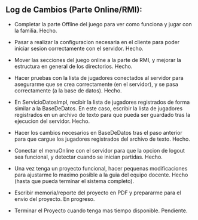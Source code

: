 ## Log de Cambios (Parte Online/RMI):

- Completar la parte Offline del juego para ver como
funciona y jugar con la familia.
Hecho.

- Pasar a realizar la configuracion necesaria en el cliente para
poder iniciar sesion correctamente con el servidor.
Hecho.

- Mover las secciones del juego online a la parte de RMI, y 
mejorar la estructura en general de los directorios.
Hecho.

- Hacer pruebas con la lista de jugadores conectados al servidor
para asegurarme que se crea correctamente (en el servidor), y se pasa 
correctamente (a la base de datos).
Hecho.

- En ServicioDatosImpl, recibir la lista de jugadores registrados de
forma similar a la BaseDeDatos. En este caso, escribir la lista de
jugadores registrados en un archivo de texto para que pueda ser
guardado tras la ejecucion del servidor.
Hecho.

- Hacer los cambios necesarios en BaseDeDatos tras el paso anterior para
que cargue los jugadores registrados del archivo de texto.
Hecho.

- Conectar el menuOnline con el servidor para que la opcion de logout
sea funcional, y detectar cuando se inician partidas.
Hecho.

- Una vez tenga un proyecto funcional, hacer pequenas modificaciones
para ajustarme lo maximo posible a la guia del equipo docente.
Hecho (hasta que pueda terminar el sistema completo).

- Escribir memoria/reporte del proyecto en PDF y prepararme para el 
envio del proyecto.
En progreso.

- Terminar el Proyecto cuando tenga mas tiempo disponible.
Pendiente.